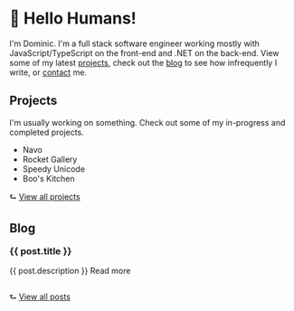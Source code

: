 <h1>👋 Hello <span title="If not... I knew it!">Humans!</span></h1>
<p>
I'm Dominic. I'm a full stack software engineer working mostly with JavaScript/TypeScript on the front-end and .NET on the back-end. View some of my latest <a href="/projects">projects</a>, check out the <a href="/blog">blog</a> to see how infrequently I write, or <a href="/contact">contact</a> me.
</p>

<div class="row">
    <div class="col projects">
        <h2>Projects</h2>
        <p>
        I'm usually working on something. Check out some of my in-progress and completed projects.
        </p>
        <ul>
            <li>Navo</li>
            <li>Rocket Gallery</li>
            <li>Speedy Unicode</li>
            <li>Boo's Kitchen</li>
        </ul>
        <div class="all-projects">
          ⮑ <a href="/projects">View all projects</a>
        </div>
    </div>
    <div class="col">
        <h2>Blog</h2>
        <div class="posts">
            <div class="post" v-for="post in recentPosts">
                <h3><a :href="post.path">{{ post.title }}</a></h3>
                <p>{{ post.description }} <a :href="post.path">Read more</a></p>
            </div>
            <div class="after-posts">
              ⮑ <a href="/blog">View all posts</a>
            </div>
        </div>
    </div>
</div>

<script>
import { getPostsByDateDescending } from '../tools/posts';
export default {
  mounted() {
    const posts = getPostsByDateDescending(this.$site.pages);
    this.recentPosts = posts.slice(0,3);
  },
  data() {
    return {
      recentPosts: []
    }
  }
};
</script>

<style lang="scss" scoped>
@media (max-width: 500px) {
  .row {
    flex-direction: column;
  }
}

div.post:first-child{
  h3{
    margin-top: 0;
  }
}

.projects {
  ul {
    margin-top: 0;
  }
  .all-projects{
    margin-top: 1em;
  }
}


.link-row {
  margin-top: 2em;
}

.after-posts {
  margin-top: 2em;
}
</style>
